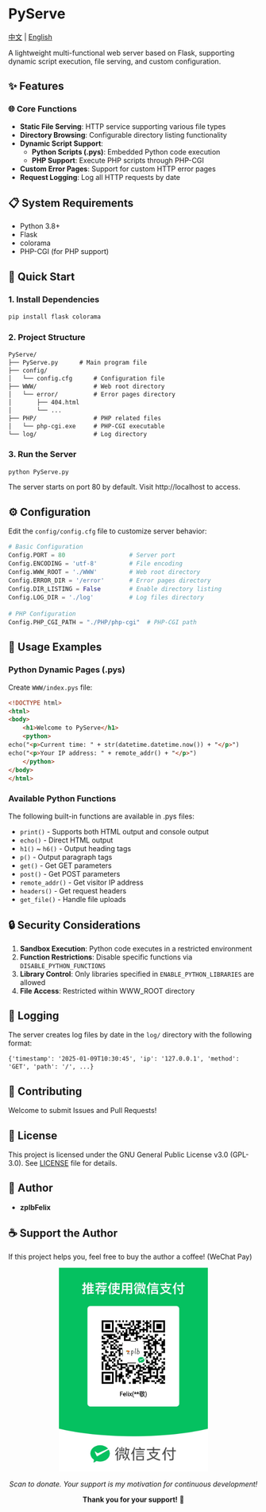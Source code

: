 # PyServe

<div align="left">
  <a href="README_ZH.md">中文</a> | <a href="README.md">English</a>
</div>
</b>

A lightweight multi-functional web server based on Flask, supporting dynamic script execution, file serving, and custom configuration.

## ✨ Features

### 🌐 Core Functions
- **Static File Serving**: HTTP service supporting various file types
- **Directory Browsing**: Configurable directory listing functionality
- **Dynamic Script Support**:
  - **Python Scripts (.pys)**: Embedded Python code execution
  - **PHP Support**: Execute PHP scripts through PHP-CGI
- **Custom Error Pages**: Support for custom HTTP error pages
- **Request Logging**: Log all HTTP requests by date

## 📋 System Requirements

- Python 3.8+
- Flask
- colorama
- PHP-CGI (for PHP support)

## 🚀 Quick Start

### 1. Install Dependencies

```bash
pip install flask colorama
```

### 2. Project Structure

```
PyServe/
├── PyServe.py      # Main program file
├── config/
│   └── config.cfg      # Configuration file
├── WWW/                # Web root directory
│   └── error/          # Error pages directory
│       ├── 404.html
│       └── ...
├── PHP/                # PHP related files
│   └── php-cgi.exe     # PHP-CGI executable
└── log/                # Log directory
```

### 3. Run the Server

```bash
python PyServe.py
```

The server starts on port 80 by default. Visit http://localhost to access.

## ⚙️ Configuration

Edit the `config/config.cfg` file to customize server behavior:

```python
# Basic Configuration
Config.PORT = 80                  # Server port
Config.ENCODING = 'utf-8'         # File encoding
Config.WWW_ROOT = './WWW'         # Web root directory
Config.ERROR_DIR = '/error'       # Error pages directory
Config.DIR_LISTING = False        # Enable directory listing
Config.LOG_DIR = './log'          # Log files directory

# PHP Configuration
Config.PHP_CGI_PATH = "./PHP/php-cgi"  # PHP-CGI path
```

## 🎯 Usage Examples

### Python Dynamic Pages (.pys)

Create `WWW/index.pys` file:

```html
<!DOCTYPE html>
<html>
<body>
    <h1>Welcome to PyServe</h1>
    <python>
echo("<p>Current time: " + str(datetime.datetime.now()) + "</p>")
echo("<p>Your IP address: " + remote_addr() + "</p>")
    </python>
</body>
</html>
```

### Available Python Functions

The following built-in functions are available in .pys files:

- `print()` - Supports both HTML output and console output
- `echo()` - Direct HTML output
- `h1()` ~ `h6()` - Output heading tags
- `p()` - Output paragraph tags
- `get()` - Get GET parameters
- `post()` - Get POST parameters
- `remote_addr()` - Get visitor IP address
- `headers()` - Get request headers
- `get_file()` - Handle file uploads

## 🔒 Security Considerations

1. **Sandbox Execution**: Python code executes in a restricted environment
2. **Function Restrictions**: Disable specific functions via `DISABLE_PYTHON_FUNCTIONS`
3. **Library Control**: Only libraries specified in `ENABLE_PYTHON_LIBRARIES` are allowed
4. **File Access**: Restricted within WWW_ROOT directory

## 📝 Logging

The server creates log files by date in the `log/` directory with the following format:

```
{'timestamp': '2025-01-09T10:30:45', 'ip': '127.0.0.1', 'method': 'GET', 'path': '/', ...}
```

## 🤝 Contributing

Welcome to submit Issues and Pull Requests!

## 📄 License

This project is licensed under the GNU General Public License v3.0 (GPL-3.0). See [LICENSE](LICENSE) file for details.

## 👤 Author

- **zplbFelix**

## ☕ Support the Author

If this project helps you, feel free to buy the author a coffee! (WeChat Pay)

<p align="center">
  <img src="pay.jpg" alt="Donation QR Code" width="300">
</p>

<p align="center">
  <i>Scan to donate. Your support is my motivation for continuous development!</i>
</p>

<p align="center">
  <strong>Thank you for your support!</strong> 🙏
</p>
